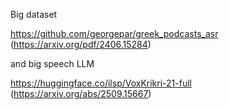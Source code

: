Big dataset

https://github.com/georgepar/greek_podcasts_asr (https://arxiv.org/pdf/2406.15284)

and big speech LLM

https://huggingface.co/ilsp/VoxKrikri-21-full (https://arxiv.org/abs/2509.15667)
